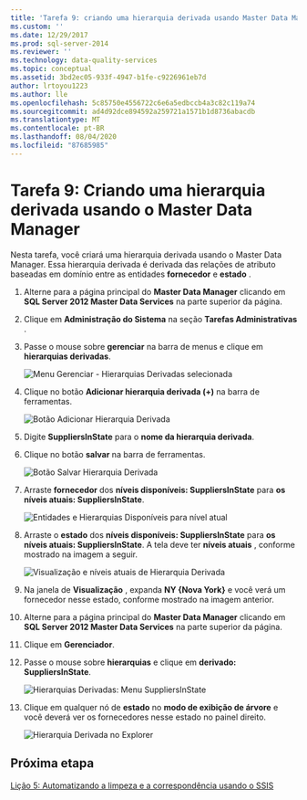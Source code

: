 ```yaml
---
title: 'Tarefa 9: criando uma hierarquia derivada usando Master Data Manager | Microsoft Docs'
ms.custom: ''
ms.date: 12/29/2017
ms.prod: sql-server-2014
ms.reviewer: ''
ms.technology: data-quality-services
ms.topic: conceptual
ms.assetid: 3bd2ec05-933f-4947-b1fe-c9226961eb7d
author: lrtoyou1223
ms.author: lle
ms.openlocfilehash: 5c85750e4556722c6e6a5edbccb4a3c82c119a74
ms.sourcegitcommit: ad4d92dce894592a259721a1571b1d8736abacdb
ms.translationtype: MT
ms.contentlocale: pt-BR
ms.lasthandoff: 08/04/2020
ms.locfileid: "87685985"
---
```

# <a name="task-9-creating-a-derived-hierarchy-using-master-data-manager"></a>Tarefa 9: Criando uma hierarquia derivada usando o Master Data Manager
  Nesta tarefa, você criará uma hierarquia derivada usando o Master Data Manager. Essa hierarquia derivada é derivada das relações de atributo baseadas em domínio entre as entidades **fornecedor** e **estado** .  
  
1.  Alterne para a página principal do **Master Data Manager** clicando em **SQL Server 2012 Master Data Services** na parte superior da página.  
  
2.  Clique em **Administração do Sistema** na seção **Tarefas Administrativas** .  
  
3.  Passe o mouse sobre **gerenciar** na barra de menus e clique em **hierarquias derivadas**.  
  
     ![Menu Gerenciar - Hierarquias Derivadas selecionada](../../2014/tutorials/media/et-creatingaderivedhierarchyusingmdm-01.jpg "Menu Gerenciar - Hierarquias Derivadas selecionada")  
  
4.  Clique no botão **Adicionar hierarquia derivada (+)** na barra de ferramentas.  
  
     ![Botão Adicionar Hierarquia Derivada](../../2014/tutorials/media/et-creatingaderivedhierarchyusingmdm-02.jpg "Botão Adicionar Hierarquia Derivada")  
  
5.  Digite **SuppliersInState** para o **nome da hierarquia derivada**.  
  
6.  Clique no botão **salvar** na barra de ferramentas.  
  
     ![Botão Salvar Hierarquia Derivada](../../2014/tutorials/media/et-creatingaderivedhierarchyusingmdm-03.jpg "Botão Salvar Hierarquia Derivada")  
  
7.  Arraste **fornecedor** dos **níveis disponíveis: SuppliersInState** para **os níveis atuais: SuppliersInState**.  
  
     ![Entidades e Hierarquias Disponíveis para nível atual](../../2014/tutorials/media/et-creatingaderivedhierarchyusingmdm-04.jpg "Entidades e Hierarquias Disponíveis para nível atual")  
  
8.  Arraste o **estado** dos **níveis disponíveis: SuppliersInState** para **os níveis atuais: SuppliersInState**. A tela deve ter **níveis atuais** , conforme mostrado na imagem a seguir.  
  
     ![Visualização e níveis atuais de Hierarquia Derivada](../../2014/tutorials/media/et-creatingaderivedhierarchyusingmdm-05.jpg "Visualização e níveis atuais de Hierarquia Derivada")  
  
9. Na janela de **Visualização** , expanda **NY {Nova York}** e você verá um fornecedor nesse estado, conforme mostrado na imagem anterior.  
  
10. Alterne para a página principal do **Master Data Manager** clicando em **SQL Server 2012 Master Data Services** na parte superior da página.  
  
11. Clique em **Gerenciador**.  
  
12. Passe o mouse sobre **hierarquias** e clique em **derivado: SuppliersInState**.  
  
     ![Hierarquias Derivadas: Menu SuppliersInState](../../2014/tutorials/media/et-creatingaderivedhierarchyusingmdm-06.jpg "Hierarquias Derivadas: Menu SuppliersInState")  
  
13. Clique em qualquer nó de **estado** no **modo de exibição de árvore** e você deverá ver os fornecedores nesse estado no painel direito.  
  
     ![Hierarquia Derivada no Explorer](../../2014/tutorials/media/et-creatingaderivedhierarchyusingmdm-07.jpg "Hierarquia Derivada no Explorer")  
  
## <a name="next-step"></a>Próxima etapa  
 [Lição 5: Automatizando a limpeza e a correspondência usando o SSIS](../../2014/tutorials/lesson-5-automating-the-cleansing-and-matching-using-ssis.md)  
  
  
